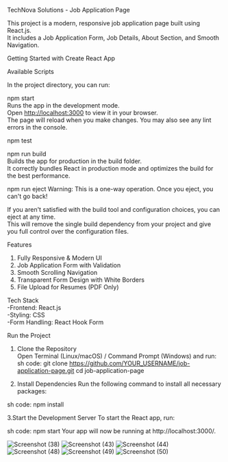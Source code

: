 TechNova Solutions - Job Application Page

This project is a modern, responsive job application page built using React.js.  
It includes a Job Application Form, Job Details, About Section, and Smooth Navigation.  


Getting Started with Create React App

Available Scripts  

In the project directory, you can run:

npm start  
Runs the app in the development mode.  
Open [http://localhost:3000](http://localhost:3000) to view it in your browser.  
The page will reload when you make changes. You may also see any lint errors in the console.  

npm test  

npm run build  
Builds the app for production in the build folder.  
It correctly bundles React in production mode and optimizes the build for the best performance.    

npm run eject
Warning: This is a one-way operation. Once you eject, you can't go back! 

If you aren't satisfied with the build tool and configuration choices, you can eject at any time.  
This will remove the single build dependency from your project and give you full control over the configuration files.  

Features  
1. Fully Responsive & Modern UI  
2. Job Application Form with Validation  
3. Smooth Scrolling Navigation  
4. Transparent Form Design with White Borders  
5. File Upload for Resumes (PDF Only)  

Tech Stack  
-Frontend: React.js  
-Styling: CSS  
-Form Handling: React Hook Form  


Run the Project

1. Clone the Repository  
Open Terminal (Linux/macOS) / Command Prompt (Windows) and run:
sh code:
git clone https://github.com/YOUR_USERNAME/job-application-page.git
cd job-application-page

2. Install Dependencies
Run the following command to install all necessary packages:

sh code:
npm install

3.Start the Development Server
To start the React app, run:

sh code:
npm start
Your app will now be running at http://localhost:3000/.

![Screenshot (38)](https://github.com/user-attachments/assets/41dfc657-0c81-42f9-aa69-f12bfa41d7a7)
![Screenshot (43)](https://github.com/user-attachments/assets/1701d38a-4d98-41ea-9d4b-801b88a3b45d)
![Screenshot (44)](https://github.com/user-attachments/assets/cb7fb98f-23e3-4ffd-a0f9-76cc237ea81e)
![Screenshot (48)](https://github.com/user-attachments/assets/6bbe78fa-9b99-48b9-ad37-d64826627c82)
![Screenshot (49)](https://github.com/user-attachments/assets/f8c3fdc0-ab77-4519-9d41-5de1ff4a4447)
![Screenshot (50)](https://github.com/user-attachments/assets/f32420e1-e8d6-4253-919f-098a90305ec6)






